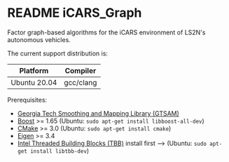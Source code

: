 # README iCARS_Graph
Factor graph-based algorithms for the iCARS environment of LS2N's autonomous vehicles.


The current support distribution is:

| Platform     | Compiler  |
|:------------:|:---------:|
| Ubuntu 20.04 | gcc/clang |


Prerequisites:

- [Georgia Tech Smoothing and Mapping Library (GTSAM)](https://github.com/borglab/gtsam.git)
- [Boost](http://www.boost.org/users/download/) >= 1.65 (Ubuntu: `sudo apt-get install libboost-all-dev`)
- [CMake](http://www.cmake.org/cmake/resources/software.html) >= 3.0 (Ubuntu: `sudo apt-get install cmake`)
- [Eigen](https://eigen.tuxfamily.org/index.php?title=Main_Page) >= 3.4
- [Intel Threaded Building Blocks (TBB)](http://www.threadingbuildingblocks.org/) install first --> (Ubuntu: `sudo apt-get install libtbb-dev`)
